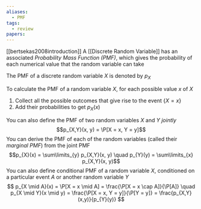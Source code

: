 ```yaml
---
aliases:
  - PMF
tags:
  - review
papers:
---
```

[[bertsekas2008introduction]]
A [[Discrete Random Variable]] has an associated *Probability Mass Function (PMF)*, which gives the probability of each numerical value that the random variable can take

The PMF of a discrete random variable $X$ is denoted by $p_X$

To calculate the PMF of a random variable $X$, for each possible value $x$ of $X$
1. Collect all the possible outcomes that give rise to the event $\{X = x\}$
2. Add their probabilities to get $p_X(x)$

You can also define the PMF of two random variables $X$ and $Y$ *jointly*
$$p_{X,Y}(x, y) = \P[X = x, Y = y]$$
You can derive the PMF of each of the random variables (called their *marginal PMF*) from the joint PMF
$$p_{X}(x) = \sum\limits_{y} p_{X,Y}(x, y) \quad p_{Y}(y) = \sum\limits_{x} p_{X,Y}(x, y)$$
You can also define conditional PMF of a random variable $X$, conditioned on a particular event $A$ or another random variable $Y$
$$
p_{X \mid A}(x) = \P[X = x \mid A] = \frac{\P[X = x \cap A]}{\P[A]} \quad p_{X \mid Y}(x \mid y) = \frac{\P[X = x, Y = y]}{\P[Y = y]} = \frac{p_{X,Y}(x,y)}{p_{Y}(y)}
$$
